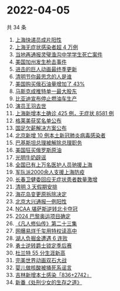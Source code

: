 # 2022-04-05

共 34 条

<!-- BEGIN ZHIHUSEARCH -->
<!-- 最后更新时间 Tue Apr 05 2022 20:16:36 GMT+0800 (China Standard Time) -->
1. [上海快递员成片阳性](https://www.zhihu.com/search?q=上海快递员)
1. [上海无症状感染者超 4 万例](https://www.zhihu.com/search?q=上海无症状患者)
1. [当地再通报灵璧渔沟中学学生死亡案件](https://www.zhihu.com/search?q=灵璧)
1. [美国加州发生枪击事件](https://www.zhihu.com/search?q=加州枪击)
1. [进击的巨人动画最终季更新](https://www.zhihu.com/search?q=进击的巨人)
1. [清明节你最思念的人是谁](https://www.zhihu.com/search?q=清明)
1. [美国购买俄石油量增加了 43%](https://www.zhihu.com/search?q=美国购买俄石油量增加)
1. [马斯克成推特单一最大股东](https://www.zhihu.com/search?q=马斯克)
1. [比亚迪宣布停止燃油车生产](https://www.zhihu.com/search?q=比亚迪)
1. [演员王羽去世](https://www.zhihu.com/search?q=王羽)
1. [上海新增本土确诊 425 例，无症状 8581 例](https://www.zhihu.com/search?q=上海新增)
1. [格莱美获奖名单公布](https://www.zhihu.com/search?q=格莱美)
1. [国足欠薪解决方案公布](https://www.zhihu.com/search?q=国足欠薪)
1. [北京新增 10 例本土新冠肺炎病毒感染者](https://www.zhihu.com/search?q=北京疫情)
1. [巴基斯坦总理被解除总理职务](https://www.zhihu.com/search?q=巴基斯坦)
1. [美国狂买俄罗斯原油](https://www.zhihu.com/search?q=俄罗斯原油)
1. [光明牛奶辟谣](https://www.zhihu.com/search?q=光明牛奶)
1. [全国已有上万名医护人员驰援上海](https://www.zhihu.com/search?q=驰援上海)
1. [军队派2000余人支援上海防疫](https://www.zhihu.com/search?q=军队驰援)
1. [长春卫健委回应无症状患者数量激增](https://www.zhihu.com/search?q=长春卫健委回应)
1. [清明 3 天假期安排](https://www.zhihu.com/search?q=清明假期)
1. [海花岛变更原拆除决定](https://www.zhihu.com/search?q=海花岛变更原拆除决定)
1. [北京大兴通报一例阳性](https://www.zhihu.com/search?q=大兴阳性人员)
1. [NCAA 堪萨斯逆转北卡夺冠](https://www.zhihu.com/search?q=NCAA)
1. [2024 巴黎奥运项目确定](https://www.zhihu.com/search?q=巴黎奥运)
1. [《凡人修仙传》第二十三集](https://www.zhihu.com/search?q=凡人修仙传)
1. [网曝易烊千玺用特权读高中](https://www.zhihu.com/search?q=易烊千玺特权)
1. [湖人负掘金遭遇 6 连败](https://www.zhihu.com/search?q=湖人)
1. [勇士逆转爵士锁定季后赛](https://www.zhihu.com/search?q=勇士)
1. [杜兰特 55 分生涯新高](https://www.zhihu.com/search?q=杜兰特)
1. [完美世界动画双石大战](https://www.zhihu.com/search?q=完美世界动画)
1. [婴儿做核酸被捅死系谣言](https://www.zhihu.com/search?q=婴儿做核酸被捅死)
1. [吉林新增本土感染「836+2742」](https://www.zhihu.com/search?q=吉林新增)
1. [新番《处刑少女的生存之道》](https://www.zhihu.com/search?q=处刑少女的生存之道)
<!-- END ZHIHUSEARCH -->
